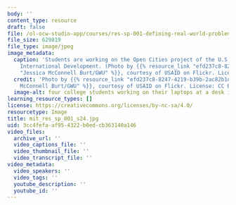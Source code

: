 ```yaml
---
body: ''
content_type: resource
draft: false
file: /ol-ocw-studio-app/courses/res-sp-001-defining-real-world-problems-with-the-d-i-s-method-describe-inquire-state-spring-2024/mit_res_sp_001_s24.jpg
file_size: 629819
file_type: image/jpeg
image_metadata:
  caption: 'Students are working on the Open Cities project of the U.S. Agency for
    International Development. (Photo by {{% resource_link "efd237c8-8247-4219-b39b-2ac82b1df918"
    "Jessica McConnell Burt/GWU" %}}, courtesy of USAID on Flickr. License: CC BY-NC.)'
  credit: 'Photo by {{% resource_link "efd237c8-8247-4219-b39b-2ac82b1df918" "Jessica
    McConnell Burt/GWU" %}}, courtesy of USAID on Flickr. License: CC BY-NC'
  image-alt: four college students working on their laptops at a desk in the library
learning_resource_types: []
license: https://creativecommons.org/licenses/by-nc-sa/4.0/
resourcetype: Image
title: mit_res_sp_001_s24.jpg
uid: 3cc4fefa-af95-4322-b0ed-cb363140a146
video_files:
  archive_url: ''
  video_captions_file: ''
  video_thumbnail_file: ''
  video_transcript_file: ''
video_metadata:
  video_speakers: ''
  video_tags: ''
  youtube_description: ''
  youtube_id: ''
---
```


